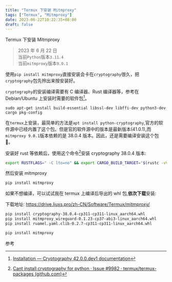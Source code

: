 ```yaml
---
title: "Termux 下安装 Mitmproxy"
tags: ["Termux", "Mitmproxy"]
date: 2023-06-22T10:22:35+08:00
draft: false
---
```


Termux 下安装 Mitmproxy

> 2023 年 6 月 22 日  
> 当前`Python`版本`3.11.4`  
> 当前`mitmproxy`版本`9.0.1`

使用`pip install mitmproxy`直接安装会卡在`cryptography`很久，把`cryptography`包先拎出来按安装好。

`cryptography`的安装编译需要有 C 编译器、Rust 编译器等，参考在 Debian/Ubuntu 上安装时需要的软件包[^1]。

```
sudo apt-get install build-essential libssl-dev libffi-dev python3-dev cargo pkg-config
```

在`termux`上安装，最简单的方法是`apt install python-cryptography`,官方的软件源中已经内置了这个包。但是官的软件源中的版本是最新版本(41.0.1),而`mitmproxy 9.0.1`版本依赖的是 38.0.4 版本。因此，还是需要编译安装这个包 🤣。

安装好 rust 等依赖后，使用这个命令[^2]安装 cryptography 38.0.4 版本:

```bash
export RUSTFLAGS=" -C lto=no" && export CARGO_BUILD_TARGET="$(rustc -vV | sed -n 's|host: ||p')" && pip install cryptography==38.0.4
```

然后安装 mitmproxy

```bash
pip install mitmproxy
```

如果不想编译，可以试试我在 termux 上编译后导出的 whl 包,**依次下载**安装:

下载地址: https://drive.liuxs.pro/zh-CN/Software/Termux/mitmproxy/

```bash
pip install cryptography-38.0.4-cp311-cp311-linux_aarch64.whl
pip install mitmproxy_wireguard-0.1.23-cp37-abi3-linux_aarch64.whl
pip install ruamel.yaml.clib-0.2.7-cp311-cp311-linux_aarch64.whl

pip install mitmproxy
```

参考

[^1]: [Installation — Cryptography 42.0.0.dev1 documentation](https://cryptography.io/en/latest/installation/)

[^2]: [Cant install cryptography for python · Issue #9982 · termux/termux-packages (github.com)](https://github.com/termux/termux-packages/issues/9982#issuecomment-1369107679)
